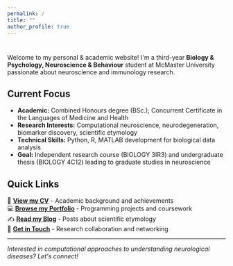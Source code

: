 ```yaml
---
permalink: /
title: ""
author_profile: true
---
```


# 

Welcome to my personal & academic website! I'm a third-year **Biology & Psychology, Neuroscience & Behaviour** student at McMaster University passionate about neuroscience and immunology research.

## Current Focus

- **Academic:** Combined Honours degree (BSc.); Concurrent Certificate in the Languages of Medicine and Health
- **Research Interests:** Computational neuroscience, neurodegeneration, biomarker discovery, scientific etymology  
- **Technical Skills:** Python, R, MATLAB development for biological data analysis
- **Goal:** Independent research course (BIOLOGY 3IR3) and undergraduate thesis (BIOLOGY 4C12) leading to graduate studies in neuroscience

## Quick Links

📄 **[View my CV](/cv/)** - Academic background and achievements  
💻 **[Browse my Portfolio](/portfolio/)** - Programming projects and coursework  
✍️ **[Read my Blog](/year-archive/)** - Posts about scientific etymology  
📧 **[Get in Touch](/contact/)** - Research collaboration and networking  

---

*Interested in computational approaches to understanding neurological diseases? Let's connect!*
